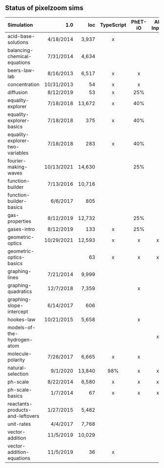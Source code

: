 ## Status of pixelzoom sims 

| Simulation                       |        1.0 |    loc | TypeScript | PhET-iO  | Alt Input  | UI Sound  | Dynamic Locale | Preferences | Color Profile |
|:---------------------------------|-----------:|-------:|:----------:|:--------:|:-----------:|:---------:|:--------------:|:---:|:---:|
| acid-base-solutions              |  4/18/2014 |  3,937 |          x |          |             |           |       x        | | |
| balancing-chemical-equations     |  7/31/2014 |  4,634 |            |          |             |           |       x        | | |
| beers-law-lab                    |  8/16/2013 |  6,517 |          x |    x     |             |           |       x        | | |
| concentration                    | 10/31/2013 |     54 |          x |    x     |             |           |       x        | | |
| diffusion                        |  8/12/2019 |     53 |          x |   25%    |             |           |       x        | | x |
| equality-explorer                |  7/18/2018 | 13,672 |          x |   40%    |             |           |       x        | | |
| equality-explorer-basics         |  7/18/2018 |    375 |          x |   40%    |             |           |       x        | | |
| equality-explorer-two-variables  |  7/18/2018 |    283 |          x |   40%    |             |           |       x        | | |
| fourier-making-waves             | 10/13/2021 | 14,630 |            |   25%    |             |           |      80%       | | x |
| function-builder                 |  7/13/2016 | 10,716 |            |          |             |           |      80%       | | |
| function-builder-basics          |   6/6/2017 |    805 |            |          |             |           |       x        | | |
| gas-properties                   |  8/12/2019 | 12,732 |            |   25%    |             |           |                | | x |
| gases-intro                      |  8/12/2019 |    133 |          x |   25%    |             |           |       x        | | x |
| geometric-optics                 | 10/29/2021 | 12,593 |          x |    x     |      x      |     x     |       x        | | x |
| geometric-optics-basics          |            |     63 |          x |    x     |      x      |     x     |       x        | | x |
| graphing-lines                   |  7/21/2014 |  9,999 |            |          |             |           |                | | |
| graphing-quadratics              |  12/7/2018 |  7,359 |            |    x     |             |           |                | | |
| graphing-slope-intercept         |  6/14/2017 |    606 |            |          |             |           |       x        | | |
| hookes-law                       | 10/21/2015 |  5,658 |            |    x     |             |           |                | | |
| models-of-the-hydrogen-atom      |            |        |            |          |      x      |     x     |       x        | | x |
| molecule-polarity                |  7/26/2017 |  6,665 |          x |    x     |             |           |       x        | | |
| natural-selection                |   9/1/2020 | 13,840 |        98% |    x     |      x      |     x     |       x        | | |
| ph-scale                         |  8/22/2014 |  6,580 |          x |    x     |      x      |     x     |       x        | | |
| ph-scale-basics                  |   1/7/2014 |     67 |          x |    x     |      x      |     x     |       x        | | |
| reactants-products-and-leftovers |  1/27/2015 |  5,482 |            |          |             |           |       x        | | |
| unit-rates                       |   4/4/2017 |  7,768 |            |          |             |           |       5%       | | |
| vector-addition                  |  11/5/2019 | 10,029 |            |          |             |           |                | | |
| vector-addition-equations        |  11/5/2019 |     36 |          x |          |             |           |       x        | | |
